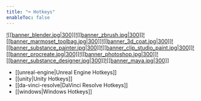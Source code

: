 ```yaml
---
title: "⌨️ Hotkeys"
enableToc: false
---
```


[![[banner_blender.jpg|300]]](blender.md)[![[banner_zbrush.jpg|300]]](zbrush.md)[![[banner_marmoset_toolbag.jpg|300]]](marmoset-toolbag.md)[![[banner_3d_coat.jpg|300]]](3d-coat.md)[![[banner_substance_painter.jpg|300]]](substance-painter.md)[![[banner_clip_studio_paint.jpg|300]]](clip-studio-paint.md)[![[banner_procreate.jpg|300]]](procreate.md)[![[banner_photoshop.jpg|300]]](photoshop.md)[![[banner_substance_designer.jpg|300]]](substance-designer.md)[![[banner_maya.jpg|300]]](maya.md)

- [[unreal-engine|Unreal Engine Hotkeys]]
- [[unity|Unity Hotkeys]]
- [[da-vinci-resolve|DaVinci Resolve Hotkeys]]
- [[windows|Windows Hotkeys]]